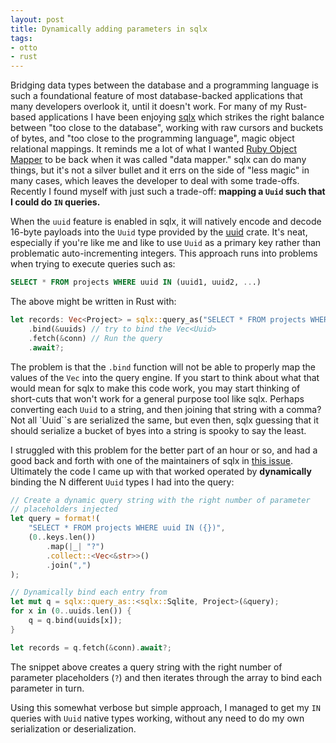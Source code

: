 ```yaml
---
layout: post
title: Dynamically adding parameters in sqlx
tags:
- otto
- rust
---
```


Bridging data types between the database and a programming language is such a
foundational feature of most database-backed applications that many developers
overlook it, until it doesn't work. For many of my Rust-based applications I
have been enjoying [sqlx](https://github.com/launchbadge/sqlx) which strikes
the right balance between "too close to the database", working with raw cursors
and buckets of bytes, and "too close to the programming language", magic object
relational mappings. It reminds me a lot of what I wanted [Ruby Object
Mapper](https://rom-rb.org/) to be back when it was called "data mapper." sqlx
can do many things, but it's not a silver bullet and it errs on the side of
"less magic" in many cases, which leaves the developer to deal with some
trade-offs. Recently I found myself with just such a trade-off: **mapping a `Uuid` such that I could do `IN` queries.**


When the `uuid` feature is enabled in sqlx, it will natively encode and decode
16-byte payloads into the `Uuid` type provided by the
[uuid](https://crates.io/crates/uuid) crate. It's neat, especially if you're
like me and like to use `Uuid` as a primary key rather than problematic
auto-incrementing integers. This approach runs into problems when trying to execute queries such as:

```sql
SELECT * FROM projects WHERE uuid IN (uuid1, uuid2, ...)
```

The above might be written in Rust with:

```rust
let records: Vec<Project> = sqlx::query_as("SELECT * FROM projects WHERE uuid IN (?)")
    .bind(&uuids) // try to bind the Vec<Uuid>
    .fetch(&conn) // Run the query
    .await?;
```

The problem is that the `.bind` function will not be able to properly map the
values of the `Vec` into the query engine. If you start to think about what
that would mean for sqlx to make this code work, you may start thinking of
short-cuts that won't work for a general purpose tool like sqlx. Perhaps
converting each `Uuid` to a string, and then joining that string with a comma?
Not all `Uuid``s are serialized the same, but even then, sqlx guessing that it
should serialize a bucket of byes into a string is spooky to say the least.


I struggled with this problem for the better part of an hour or so, and had a
good back and forth with one of the maintainers of sqlx in [this
issue](https://github.com/launchbadge/sqlx/issues/1083). Ultimately the code I came up with that worked operated by **dynamically** binding the N different `Uuid` types I had into the query:

```rust
// Create a dynamic query string with the right number of parameter
// placeholders injected
let query = format!(
    "SELECT * FROM projects WHERE uuid IN ({})",
    (0..keys.len())
        .map(|_| "?")
        .collect::<Vec<&str>>()
        .join(",")
);

// Dynamically bind each entry from 
let mut q = sqlx::query_as::<sqlx::Sqlite, Project>(&query);
for x in (0..uuids.len()) {
    q = q.bind(uuids[x]);
}

let records = q.fetch(&conn).await?;
```

The snippet above creates a query string with the right number of parameter
placeholders (`?`) and then iterates through the array to bind each parameter
in turn.

Using this somewhat verbose but simple approach, I managed to get my `IN`
queries with `Uuid` native types working, without any need to do my own
serialization or deserialization.
